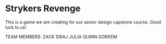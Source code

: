 # Strykers Revenge

This is a game we are creating for our senior design capstone course. Good luck to us!

TEAM MEMBERS:
ZACK
SIRAJ
JULIA
QUINN
GORKEM